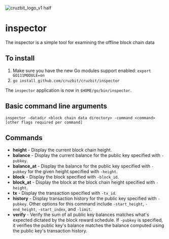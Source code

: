 ![cruzbit_logo_v1 half](https://user-images.githubusercontent.com/51346587/61192334-61417480-a668-11e9-94a6-bdbc43243600.png)

# inspector

The inspector is a simple tool for examining the offline block chain data

## To install

1. Make sure you have the new Go modules support enabled: `export GO111MODULE=on`
2. `go install github.com/cruzbit/cruzbit/inspector`

The `inspector` application is now in `$HOME/go/bin/inspector`.

## Basic command line arguments

`inspector -datadir <block chain data directory> -command <command> [other flags required per command]`

## Commands

* **height** - Display the current block chain height.
* **balance** - Display the current balance for the public key specified with `-pubkey`.
* **balance_at** - Display the balance for the public key specified with `-pubkey` for the given height specified with `-height`.
* **block** - Display the block specified with `-block_id`.
* **block_at** - Display the block at the block chain height specified with `-height`.
* **tx** - Display the transaction specified with `-tx_id`.
* **history** - Display transaction history for the public key specified with `-pubkey`. Other options for this command include `-start_height`, `-end_height`, `-start_index`, and `-limit`.
* **verify** - Verify the sum of all public key balances matches what's expected dictated by the block reward schedule. If `-pubkey` is specified, it verifies the public key's balance matches the balance computed using the public key's transaction history.
